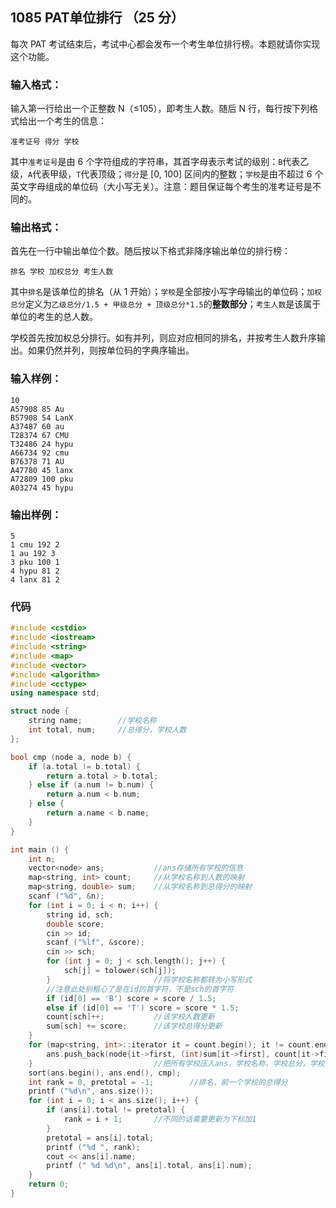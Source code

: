 ## 1085 PAT单位排行 （25 分）

每次 PAT 考试结束后，考试中心都会发布一个考生单位排行榜。本题就请你实现这个功能。

### 输入格式：

输入第一行给出一个正整数 N（≤105），即考生人数。随后 N 行，每行按下列格式给出一个考生的信息：

```
准考证号 得分 学校
```

其中`准考证号`是由 6 个字符组成的字符串，其首字母表示考试的级别：`B`代表乙级，`A`代表甲级，`T`代表顶级；`得分`是 [0, 100] 区间内的整数；`学校`是由不超过 6 个英文字母组成的单位码（大小写无关）。注意：题目保证每个考生的准考证号是不同的。

### 输出格式：

首先在一行中输出单位个数。随后按以下格式非降序输出单位的排行榜：

```
排名 学校 加权总分 考生人数
```

其中`排名`是该单位的排名（从 1 开始）；`学校`是全部按小写字母输出的单位码；`加权总分`定义为`乙级总分/1.5 + 甲级总分 + 顶级总分*1.5`的**整数部分**；`考生人数`是该属于单位的考生的总人数。

学校首先按加权总分排行。如有并列，则应对应相同的排名，并按考生人数升序输出。如果仍然并列，则按单位码的字典序输出。

### 输入样例：

```in
10
A57908 85 Au
B57908 54 LanX
A37487 60 au
T28374 67 CMU
T32486 24 hypu
A66734 92 cmu
B76378 71 AU
A47780 45 lanx
A72809 100 pku
A03274 45 hypu
```

### 输出样例：

```out
5
1 cmu 192 2
1 au 192 3
3 pku 100 1
4 hypu 81 2
4 lanx 81 2
```

### 代码

```c++
#include <cstdio>
#include <iostream>
#include <string>
#include <map>
#include <vector>
#include <algorithm>
#include <cctype> 
using namespace std;

struct node {
	string name;		//学校名称 
	int total, num;		//总得分，学校人数 
};

bool cmp (node a, node b) {
	if (a.total != b.total) {
		return a.total > b.total;
	} else if (a.num != b.num) {
		return a.num < b.num;
	} else {
		return a.name < b.name;
	}
}

int main () {
	int n;
	vector<node> ans;			//ans存储所有学校的信息 
	map<string, int> count;		//从学校名称到人数的映射 
	map<string, double> sum;	//从学校名称到总得分的映射 
	scanf ("%d", &n);
	for (int i = 0; i < n; i++) {
		string id, sch;			
		double score;
		cin >> id;
		scanf ("%lf", &score);
		cin >> sch;
		for (int j = 0; j < sch.length(); j++) {
			sch[j] = tolower(sch[j]);
		}						//将学校名称都转为小写形式 
		//注意此处别粗心了是在id的首字符，不是sch的首字符 
		if (id[0] == 'B') score = score / 1.5;	
		else if (id[0] == 'T') score = score * 1.5;
		count[sch]++;			//该学校人数更新 
		sum[sch] += score;		//该学校总得分更新 
	}
	for (map<string, int>::iterator it = count.begin(); it != count.end(); it++) {
		ans.push_back(node{it->first, (int)sum[it->first], count[it->first]});
	}							//把所有学校压入ans，学校名称，学校总分，学校人数 
	sort(ans.begin(), ans.end(), cmp);
	int rank = 0, pretotal = -1;		//排名，前一个学校的总得分 
	printf ("%d\n", ans.size());
	for (int i = 0; i < ans.size(); i++) {
		if (ans[i].total != pretotal) {
			rank = i + 1;		//不同的话需要更新为下标加1 
		} 
		pretotal = ans[i].total;
		printf ("%d ", rank);
		cout << ans[i].name;
		printf (" %d %d\n", ans[i].total, ans[i].num);
	}
	return 0;
}
```

